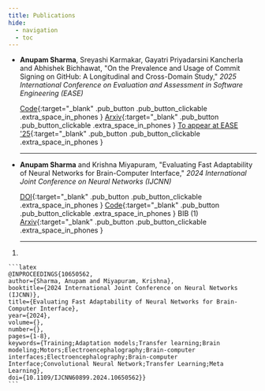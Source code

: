 ```yaml
---
title: Publications
hide:
  - navigation
  - toc
---
```


<div class="annotate" markdown>

* __Anupam Sharma__, Sreyashi Karmakar, Gayatri Priyadarsini Kancherla and Abhishek Bichhawat, "On the Prevalence and Usage of Commit Signing on GitHub: A Longitudinal and Cross-Domain Study," _2025 International Conference on Evaluation and Assessment in Software Engineering (EASE)_
    
    [Code](https://github.com/anp-scp/commit_crawler){:target="_blank" .pub_button .pub_button_clickable .extra_space_in_phones } [Arxiv](https://arxiv.org/abs/2504.19215){:target="_blank" .pub_button .pub_button_clickable .extra_space_in_phones } [To appear at EASE '25](https://conf.researchr.org/details/ease-2025/ease-2025-research-papers/33/On-the-Prevalence-and-Usage-of-Commit-Signing-on-GitHub-A-Longitudinal-and-Cross-Dom){:target="_blank" .pub_button .pub_button_clickable .extra_space_in_phones }
    
    ---
</div>

<div class="annotate" markdown>

* __Anupam Sharma__ and Krishna Miyapuram, "Evaluating Fast Adaptability of Neural Networks for Brain-Computer Interface," _2024 International Joint Conference on Neural Networks (IJCNN)_
    
    [DOI](https://doi.org/10.1109/IJCNN60899.2024.10650562){:target="_blank" .pub_button .pub_button_clickable .extra_space_in_phones } [Code](https://github.com/anp-scp/fast_bci){:target="_blank" .pub_button .pub_button_clickable .extra_space_in_phones } <span class="pub_button extra_space_in_phones" markdown>BIB (1)</span> [Arxiv](https://arxiv.org/abs/2404.15350){:target="_blank" .pub_button .pub_button_clickable .extra_space_in_phones } <!--<span class="pub_button" markdown>To appear at IJCNN '24</span> -->
    
    ---

</div>

1.  
    
    ```latex
    @INPROCEEDINGS{10650562,
    author={Sharma, Anupam and Miyapuram, Krishna},
    booktitle={2024 International Joint Conference on Neural Networks (IJCNN)}, 
    title={Evaluating Fast Adaptability of Neural Networks for Brain-Computer Interface}, 
    year={2024},
    volume={},
    number={},
    pages={1-8},
    keywords={Training;Adaptation models;Transfer learning;Brain modeling;Motors;Electroencephalography;Brain-computer interfaces;Electroencephalography;Brain-computer Interface;Convolutional Neural Network;Transfer Learning;Meta Learning},
    doi={10.1109/IJCNN60899.2024.10650562}}
    ```

    
